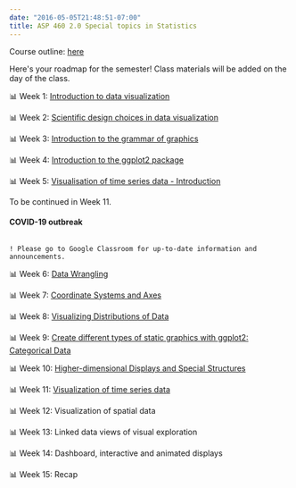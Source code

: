 ```yaml
---
date: "2016-05-05T21:48:51-07:00"
title: ASP 460 2.0 Special topics in Statistics 
---
```


Course outline: [here](/2020ASP46020.pdf)

Here's your roadmap for the semester! Class materials will be added on the day of the class.

 📊 Week 1: [Introduction to data visualization](/slides/lesson1viz.html) 

📊 Week 2: [Scientific design choices in data visualization](/slides/lesson2viz.html)

📊 Week 3: [Introduction to the grammar of graphics](/slides/lesson3viz.html)


📊 Week 4: [Introduction to the ggplot2 package](/slides/lecture4dataviz.html)

📊 Week 5: [Visualisation of time series data - Introduction](/slides/lecture5ts.html)

To be continued in Week 11.

#### COVID-19 outbreak

```difff

! Please go to Google Classroom for up-to-date information and announcements.

```

📊 Week 6: [Data Wrangling](/datawrangling_tutorial.pdf)

📊 Week 7: [Coordinate Systems and Axes](/slides/lecture7.html)

📊 Week 8: [Visualizing Distributions of Data](/slides/lecture8.html)

📊 Week 9: [Create different types of static graphics with ggplot2: Categorical Data](/slides/Data_visualization_9.html)

📊 Week 10: [Higher-dimensional Displays and Special Structures](/slides/lecture10.html)

📊 Week 11: [Visualization of time series data](/slides/lesson11tsviz.html)

📊 Week 12: Visualization of spatial data

📊 Week 13: Linked data views of visual exploration

📊 Week 14: Dashboard, interactive and animated displays

📊 Week 15: Recap